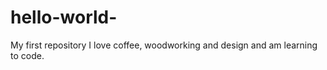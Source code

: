 # hello-world-
My first repository 
I love coffee, woodworking and design and am learning to code. 

